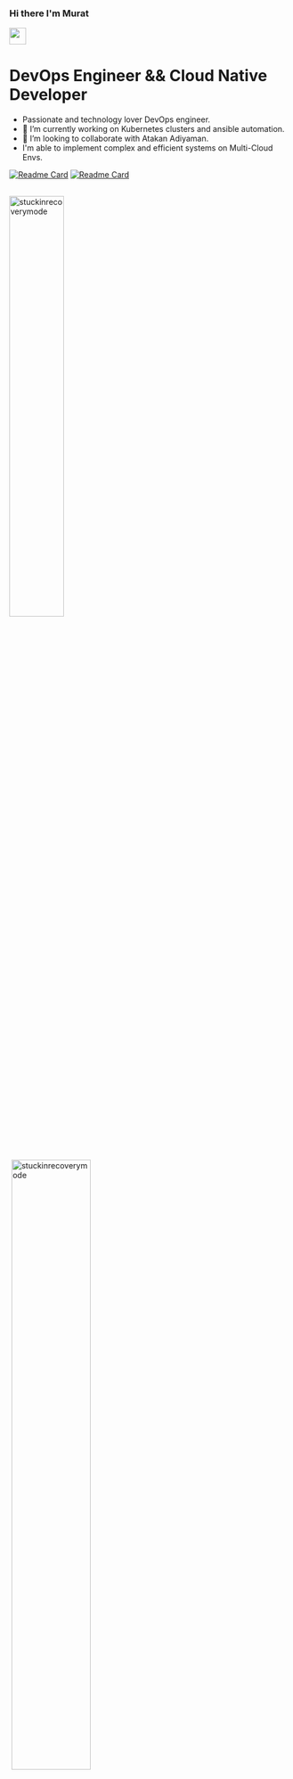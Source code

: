 ### Hi there I'm Murat <a href="https://github.com/Stuckinrecoerymode" target="_self">
<img src="https://media.giphy.com/media/hvRJCLFzcasrR4ia7z/giphy.gif" width="30">
</a>

# DevOps Engineer && Cloud Native Developer
 - Passionate and technology lover DevOps engineer.
 - 🔭 I’m currently working on Kubernetes clusters and ansible automation.
 - 👯 I’m looking to collaborate with Atakan Adiyaman.
 - I'm able to implement complex and efficient systems on Multi-Cloud Envs.

[![Readme Card](https://github-readme-stats.vercel.app/api/pin/?username=stuckinrecoverymode&repo=zabbix-6.2-ubuntu-22-04)](https://github.com/Stuckinrecoverymode/zabbix-6.2-ubuntu-22-04)
[![Readme Card](https://github-readme-stats.vercel.app/api/pin/?username=stuckinrecoverymode&repo=IT-ticketing-system)](https://github.com/Stuckinrecoverymode/IT-ticketing-system)

##
<p><img align="bottom" src="https://github-readme-stats.vercel.app/api/top-langs?username=stuckinrecoverymode&show_icons=true&theme=radical&locale=en&layout=compact" width="44%" alt="stuckinrecoverymode" /></p>
<p>&nbsp;<img align="bottom" src="https://github-readme-stats.vercel.app/api?username=stuckinrecoverymode&show_icons=true&theme=radical" alt="stuckinrecoverymode" width="53%" /></p>
 
